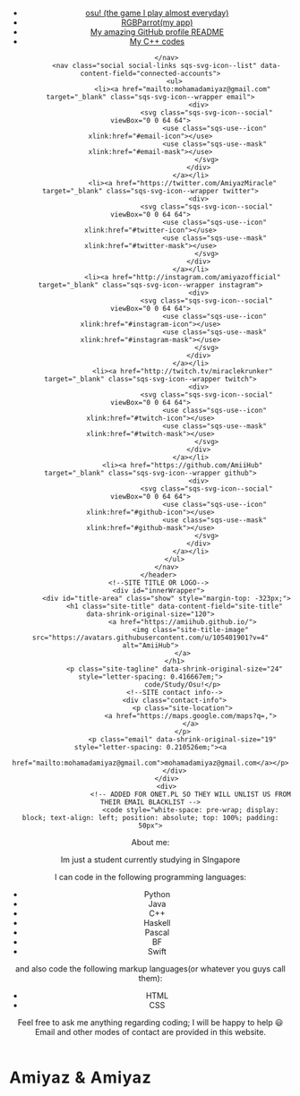 <html xmlns:og="http://opengraphprotocol.org/schema/" xmlns:fb="http://www.facebook.com/2008/fbml"
    xmlns:website="http://ogp.me/ns/website" lang="en-US" itemscope="" itemtype="http://schema.org/WebPage"
    class="yui3-js-enabled js flexbox canvas canvastext webgl no-touch hashchange history draganddrop rgba hsla multiplebgs backgroundsize borderimage borderradius boxshadow textshadow opacity cssanimations csscolumns cssgradients cssreflections csstransforms no-csstransforms3d csstransitions video audio svg inlinesvg svgclippaths"
    style="">
<div id="yui3-css-stamp" style="position: absolute !important; visibility: hidden !important"></div>
<head>
    <meta http-equiv="Content-Type" content="text/html; charset=UTF-8">
    <meta http-equiv="X-UA-Compatible" content="IE=edge,chrome=1">
    <meta name="viewport" content="width=device-width,initial-scale=1">
    <base href=".">
    <title>AmiiHub</title>
    <link rel="shortcut icon" type="image/x-icon" href="assets/favicon.ico">
    <link rel="canonical" href="https://amiihub.github.io/">
    <link href="https://fonts.googleapis.com/css?family=Lato:300" rel="stylesheet">
    <meta property="og:site_name" content="AmiiHub">
    <meta property="og:title" content="AmiiHub">
    <meta property="og:url" content="https://amiihub.github.io/">
    <meta property="og:type" content="just a simple and kinda boring website">
    <meta property="og:image" content="assets/ppy-square-transparent.png">
    <meta property="og:image:width" content="1500">
    <meta property="og:image:height" content="1500">
    <meta itemprop="name" content="AmiiHub">
    <meta itemprop="url" content="https://amiihub.github.io/">
    <meta itemprop="thumbnailUrl" content="assets/ppy-square-transparent.png">
    <link rel="image_src" href="assets/ppy-square-transparent.png">
    <meta itemprop="image" content="assets/ppy-square-transparent.png">
    <meta name="twitter:title" content="AmiiHub">
    <meta name="twitter:image" content="assets/ppy-square-transparent.png">
    <meta name="twitter:url" content="https://amiihub.github.io/">
    <meta name="twitter:card" content="summary">
    <meta name="description" content="AmiiHub">
    <link rel="stylesheet" type="text/css" href="assets/css">
    <script crossorigin="anonymous" src="assets/common-164af2692d023db89d4c-min.en-US.js"></script>
    <script crossorigin="anonymous" src="assets/performance-c647dc15634a6db3a1fd-min.en-US.js" defer=""></script>
    <script
        data-name="static-context">Static = window.Static || {}; Static.SQUARESPACE_CONTEXT = { "facebookAppId": "314192535267336", "rollups": { "squarespace-announcement-bar": { "css": "//static.squarespace.com/universal/styles-compressed/announcement-bar-d41d8cd98f00b204e9800998ecf8427e-min.css", "js": "//static.squarespace.com/universal/scripts-compressed/announcement-bar-ea5adfb884685aaf1ad8-min.en-US.js" }, "squarespace-audio-player": { "css": "//static.squarespace.com/universal/styles-compressed/audio-player-a57b8f3aa31918104f57a068648fbc63-min.css", "js": "//static.squarespace.com/universal/scripts-compressed/audio-player-88495a948175fd7a541e-min.en-US.js" }, "squarespace-blog-collection-list": { "css": "//static.squarespace.com/universal/styles-compressed/blog-collection-list-d41d8cd98f00b204e9800998ecf8427e-min.css", "js": "//static.squarespace.com/universal/scripts-compressed/blog-collection-list-f7e14bfdc5cf09298d8e-min.en-US.js" }, "squarespace-calendar-block-renderer": { "css": "//static.squarespace.com/universal/styles-compressed/calendar-block-renderer-9acef2d24c6a994fca1a8a82e99e19c3-min.css", "js": "//static.squarespace.com/universal/scripts-compressed/calendar-block-renderer-51a31e49686b29097e30-min.en-US.js" }, "squarespace-chartjs-helpers": { "css": "//static.squarespace.com/universal/styles-compressed/chartjs-helpers-9935a41d63cf08ca108505d288c1712e-min.css", "js": "//static.squarespace.com/universal/scripts-compressed/chartjs-helpers-21c25d36ed4d1de0ece1-min.en-US.js" }, "squarespace-comments": { "css": "//static.squarespace.com/universal/styles-compressed/comments-a7b26c9ae88684f76d210b61d0b0d848-min.css", "js": "//static.squarespace.com/universal/scripts-compressed/comments-b2e4edbcd7ccac92c988-min.en-US.js" }, "squarespace-commerce-cart": { "js": "//static.squarespace.com/universal/scripts-compressed/commerce-cart-364c64d2214ffff6c3cd-min.en-US.js" }, "squarespace-commerce-checkout-v2_5": { "js": "//static.squarespace.com/universal/scripts-compressed/commerce-checkout-v2_5-d59ef45d19291bb3219e-min.en-US.js" }, "squarespace-dialog": { "css": "//static.squarespace.com/universal/styles-compressed/dialog-7ba230f290b5d21d9871eb06db23b5c9-min.css", "js": "//static.squarespace.com/universal/scripts-compressed/dialog-a508f3abe755cb28b17e-min.en-US.js" }, "squarespace-events-collection": { "css": "//static.squarespace.com/universal/styles-compressed/events-collection-9acef2d24c6a994fca1a8a82e99e19c3-min.css", "js": "//static.squarespace.com/universal/scripts-compressed/events-collection-d093e781b6d8d4a4360c-min.en-US.js" }, "squarespace-form-rendering-utils": { "js": "//static.squarespace.com/universal/scripts-compressed/form-rendering-utils-c38d03688b0637b33601-min.en-US.js" }, "squarespace-forms": { "css": "//static.squarespace.com/universal/styles-compressed/forms-ac7917c174031c937e3df4b3a2005b34-min.css", "js": "//static.squarespace.com/universal/scripts-compressed/forms-1a08d9a3edb205e61e10-min.en-US.js" }, "squarespace-gallery-collection-list": { "css": "//static.squarespace.com/universal/styles-compressed/gallery-collection-list-d41d8cd98f00b204e9800998ecf8427e-min.css", "js": "//static.squarespace.com/universal/scripts-compressed/gallery-collection-list-7648566bab72920ef13d-min.en-US.js" }, "squarespace-image-zoom": { "css": "//static.squarespace.com/universal/styles-compressed/image-zoom-72b0ab7796582588032aa6472e2e2f14-min.css", "js": "//static.squarespace.com/universal/scripts-compressed/image-zoom-cb5275e89163cb85e96e-min.en-US.js" }, "squarespace-pinterest": { "css": "//static.squarespace.com/universal/styles-compressed/pinterest-d41d8cd98f00b204e9800998ecf8427e-min.css", "js": "//static.squarespace.com/universal/scripts-compressed/pinterest-0f96759741e00f75abdf-min.en-US.js" }, "squarespace-popup-overlay": { "css": "//static.squarespace.com/universal/styles-compressed/popup-overlay-7b48efeab9b323dfdb524a256cf61595-min.css", "js": "//static.squarespace.com/universal/scripts-compressed/popup-overlay-132677f0aa8c8bc2c956-min.en-US.js" }, "squarespace-product-quick-view": { "css": "//static.squarespace.com/universal/styles-compressed/product-quick-view-bc8694b75a40e4bd969b662b80ebafb5-min.css", "js": "//static.squarespace.com/universal/scripts-compressed/product-quick-view-29dcf10f7bf48f35b675-min.en-US.js" }, "squarespace-products-collection-item-v2": { "css": "//static.squarespace.com/universal/styles-compressed/products-collection-item-v2-72b0ab7796582588032aa6472e2e2f14-min.css", "js": "//static.squarespace.com/universal/scripts-compressed/products-collection-item-v2-117f3ba293cc438755ea-min.en-US.js" }, "squarespace-products-collection-list-v2": { "css": "//static.squarespace.com/universal/styles-compressed/products-collection-list-v2-72b0ab7796582588032aa6472e2e2f14-min.css", "js": "//static.squarespace.com/universal/scripts-compressed/products-collection-list-v2-95f31684b7f40f133a89-min.en-US.js" }, "squarespace-search-page": { "css": "//static.squarespace.com/universal/styles-compressed/search-page-ea3e98edb84abbc5e758884f69149027-min.css", "js": "//static.squarespace.com/universal/scripts-compressed/search-page-523940e432331df0eea5-min.en-US.js" }, "squarespace-search-preview": { "js": "//static.squarespace.com/universal/scripts-compressed/search-preview-d4962a2918f7334c76e7-min.en-US.js" }, "squarespace-share-buttons": { "js": "//static.squarespace.com/universal/scripts-compressed/share-buttons-9944d12ac539153c6f70-min.en-US.js" }, "squarespace-simple-liking": { "css": "//static.squarespace.com/universal/styles-compressed/simple-liking-310d0b18e112f708f91339b11fd55714-min.css", "js": "//static.squarespace.com/universal/scripts-compressed/simple-liking-2ff252dd95d2cc681069-min.en-US.js" }, "squarespace-social-buttons": { "css": "//static.squarespace.com/universal/styles-compressed/social-buttons-26106f808f7e9c739a7f862a408ed039-min.css", "js": "//static.squarespace.com/universal/scripts-compressed/social-buttons-d8c30d0bf118649c06ef-min.en-US.js" }, "squarespace-tourdates": { "css": "//static.squarespace.com/universal/styles-compressed/tourdates-d41d8cd98f00b204e9800998ecf8427e-min.css", "js": "//static.squarespace.com/universal/scripts-compressed/tourdates-1808f9b0bace9d6c8bdb-min.en-US.js" }, "squarespace-website-overlays-manager": { "css": "//static.squarespace.com/universal/styles-compressed/website-overlays-manager-df9cddfe3eca22764d10fd6fc4f4ad73-min.css", "js": "//static.squarespace.com/universal/scripts-compressed/website-overlays-manager-b12748b8dfa1ba2e30b4-min.en-US.js" } }, "pageType": 1, "website": { "id": "561f85f1e4b0f197c394a579", "identifier": "dean-herbert", "websiteType": 1, "contentModifiedOn": 1444912943762, "cloneable": false, "siteStatus": {}, "language": "en-US", "timeZone": "Asia/Tokyo", "machineTimeZoneOffset": 32400000, "timeZoneOffset": 32400000, "timeZoneAbbr": "JST", "siteTitle": "ppy", "fullSiteTitle": "ppy", "siteTagLine": "code/music/osu!", "siteDescription": "", "location": { "mapZoom": 12.0, "mapLat": 40.7207559, "mapLng": -74.00076130000002, "markerLat": 40.7207559, "markerLng": -74.00076130000002 }, "logoImageId": "561f9f2fe4b039aec9b1797e", "shareButtonOptions": { "2": true, "1": true, "4": true, "7": true, "5": true, "6": true, "8": true, "3": true }, "logoImageUrl": "//static1.squarespace.com/static/561f85f1e4b0f197c394a579/t/561f9f2fe4b039aec9b1797e/1444912943762/", "authenticUrl": "https://amiyaz.az/", "internalUrl": "https://dean-herbert.squarespace.com", "baseUrl": "https://amiihub.github.io/", "primaryDomain": "https://amiyaz.az/", "sslSetting": 3, "socialAccounts": [{ "serviceId": 20, "userId": "mohamadamiyaz@gmail.com", "screenname": "mohamadamiyaz@gmail.com", "addedOn": 1444907042149, "profileUrl": "mailto:mohamadamiyaz@gmail.com", "iconEnabled": true, "serviceName": "email" }, { "serviceId": 4, "userId": "18159925", "userName": "ppy", "screenname": "Dean Herbert", "addedOn": 1444907061346, "profileUrl": "https://twitter.com/AmiyazMiracle", "iconUrl": "http://pbs.twimg.com/profile_images/646911857802907648/6Ojh9ewB_normal.png", "collectionId": "561f8835e4b0949fdacc417f", "iconEnabled": true, "serviceName": "twitter" }, { "serviceId": 10, "userId": "1760436", "userName": "__ppy", "screenname": "Dean Herbert", "addedOn": 1444907169882, "profileUrl": "http://instagram.com/amiyazofficial", "iconUrl": "https://scontent.cdninstagram.com/hphotos-xaf1/t51.2885-19/s150x150/11899620_1643872572560080_1488231887_a.jpg", "collectionId": "561f88a1e4b0949fdacc4301", "iconEnabled": true, "serviceName": "instagram" }, { "serviceId": 11, "userId": "UCfFstf5a-EbrCZsaBHj_b7A", "screenname": "Dean Herbert", "addedOn": 1444907208176, "profileUrl": "https://www.youtube.com/channel/UCraPRPcK4FRDf-dupsuxzeA", "iconUrl": "https://yt3.ggpht.com/-E6EQgWRjZAs/AAAAAAAAAAI/AAAAAAAAAAA/hf1TwM7OKyo/s88-c-k-no/photo.jpg", "iconEnabled": true, "serviceName": "youtube" }, { "serviceId": 35, "screenname": "Twitch", "addedOn": 1444907222067, "profileUrl": "http://twitch.tv/miraclekrunker", "iconEnabled": true, "serviceName": "twitch" }, { "serviceId": 23, "userId": "191335", "userName": "peppy", "screenname": "Dean Herbert", "addedOn": 1444907323366, "profileUrl": "https://github.com/AmiiHub", "iconUrl": "https://avatars.githubusercontent.com/u/105401901?v=4", "iconEnabled": true, "serviceName": "github" }], "typekitId": "", "statsMigrated": false, "imageMetadataProcessingEnabled": false, "screenshotId": "50c65148", "showOwnerLogin": false }, "websiteSettings": { "id": "561f85f1e4b0f197c394a57b", "websiteId": "561f85f1e4b0f197c394a579", "type": "Personal", "subjects": [], "country": "JP", "state": "13", "simpleLikingEnabled": true, "mobileInfoBarSettings": { "style": 1, "isContactEmailEnabled": false, "isContactPhoneNumberEnabled": false, "isLocationEnabled": false, "isBusinessHoursEnabled": false }, "announcementBarSettings": { "style": 1, "text": "<p>test</p>" }, "commentLikesAllowed": true, "commentAnonAllowed": true, "commentThreaded": true, "commentApprovalRequired": false, "commentAvatarsOn": true, "commentSortType": 2, "commentFlagThreshold": 0, "commentFlagsAllowed": true, "commentEnableByDefault": true, "commentDisableAfterDaysDefault": 0, "disqusShortname": "", "commentsEnabled": false, "contactPhoneNumber": "", "storeSettings": { "returnPolicy": null, "termsOfService": null, "privacyPolicy": null, "paymentSettings": {}, "expressCheckout": false, "continueShoppingLinkUrl": "/", "useLightCart": false, "showNoteField": false, "shippingCountryDefaultValue": "US", "billToShippingDefaultValue": false, "showShippingPhoneNumber": true, "isShippingPhoneRequired": false, "showBillingPhoneNumber": true, "isBillingPhoneRequired": false, "multipleQuantityAllowedForServices": true, "currenciesSupported": ["CHF", "HKD", "MXN", "EUR", "DKK", "USD", "CAD", "MYR", "NOK", "THB", "AUD", "SGD", "ILS", "PLN", "GBP", "CZK", "SEK", "NZD", "PHP", "RUB"], "defaultCurrency": "USD", "selectedCurrency": "USD", "measurementStandard": 1, "showCustomCheckoutForm": false, "enableMailingListOptInByDefault": true, "contactLocation": { "mapZoom": 12.0, "mapLat": 40.7207559, "mapLng": -74.00076130000002, "markerLat": 40.7207559, "markerLng": -74.00076130000002, "addressLine1": "", "addressLine2": "", "addressCountry": "" }, "businessName": "Amiyaz Pte Ltd", "sameAsRetailLocation": false, "isLive": false }, "useEscapeKeyToLogin": true, "ssBadgeType": 1, "ssBadgePosition": 4, "ssBadgeVisibility": 1, "ssBadgeDevices": 1, "pinterestOverlayOptions": { "mode": "disabled" }, "ampEnabled": false }, "cookieSettings": { "isCookieBannerEnabled": false, "isRestrictiveCookiePolicyEnabled": false, "isRestrictiveCookiePolicyAbsolute": false, "cookieBannerText": "", "cookieBannerTheme": "", "cookieBannerVariant": "", "cookieBannerPosition": "", "cookieBannerCtaVariant": "", "cookieBannerCtaText": "" }, "websiteCloneable": false, "collection": { "title": "Home", "id": "53c827cfe4b04ad07ef20f24", "fullUrl": "/", "type": 7 }, "subscribed": false, "appDomain": "squarespace.com", "templateTweakable": true, "tweakJSON": { "aspect-ratio": "Auto", "bg-image": "{background-image:url(\"assets/P8290058.jpg\");background-position:center center;background-size:cover;background-attachment:fixed;background-repeat:no-repeat}", "gallery-arrow-style": "No Background", "gallery-aspect-ratio": "3:2 Standard", "gallery-auto-crop": "true", "gallery-autoplay": "false", "gallery-design": "Slideshow", "gallery-info-overlay": "Show on Hover", "gallery-loop": "false", "gallery-navigation": "Bullets", "gallery-show-arrows": "true", "gallery-transitions": "Fade", "galleryArrowBackground": "rgba(34,34,34,1)", "galleryArrowColor": "rgba(255,255,255,1)", "galleryAutoplaySpeed": "3", "galleryCircleColor": "rgba(255,255,255,1)", "galleryInfoBackground": "rgba(0, 0, 0, .7)", "galleryThumbnailSize": "100px", "gridSize": "350px", "gridSpacing": "20px", "product-gallery-auto-crop": "true", "product-image-auto-crop": "true" }, "templateId": "507c1fdf84ae362b5e7be44e", "pageFeatures": [1, 2, 4], "googleMapsStaticApiKey": "AIzaSyBQdch5IcgcQaKNG76sbMQv1MEBEKLeQ-8", "impersonatedSession": false, "demoCollections": [{ "collectionId": "53c827cfe4b04ad07ef20f24", "deleted": false }, { "collectionId": "53ed03a3e4b0934f157219ff", "deleted": false }], "tzData": { "zones": [[540, "Japan", "J%sT", null]], "rules": { "Japan": [] } } };</script>
    <script type="text/javascript"> SquarespaceFonts.loadViaContext(); Squarespace.load(window);</script>
    <script
        type="application/ld+json">{"url":"https://amiihub.github.io/","name":"AmiiHub","description":"","image":"assets/round.png","@context":"http://schema.org","@type":"WebSite"}</script>
    <link rel="stylesheet" type="text/css" href="assets/site.css">
    <meta name="ROBOTS" content="NOINDEX">
    <script>Static.COOKIE_BANNER_CAPABLE = true;</script>
    <!-- End of Squarespace Headers -->
</head>
<body id="collection-53c827cfe4b04ad07ef20f24"
    class="info-page-layout-offset    hide-info-page-dividers  mobile-background-image tagline-and-contact-info-show-tagline-only site-border-none social-icon-style-normal    show-category-navigation    event-thumbnails event-thumbnail-size-32-standard event-date-label event-date-label-time event-list-show-cats event-list-date event-list-time event-list-address   event-icalgcal-links  event-excerpts  event-item-back-link    gallery-design-slideshow aspect-ratio-auto lightbox-style-dark gallery-navigation-bullets gallery-info-overlay-show-on-hover gallery-aspect-ratio-32-standard gallery-arrow-style-no-background gallery-transitions-fade gallery-show-arrows gallery-auto-crop   product-list-titles-under product-list-alignment-left product-item-size-11-square product-image-auto-crop product-gallery-size-11-square product-gallery-auto-crop show-product-price show-product-item-nav product-social-sharing newsletter-style-dark  opentable-style-light small-button-style-solid small-button-shape-square medium-button-style-solid medium-button-shape-square large-button-style-solid large-button-shape-square image-block-poster-text-alignment-center image-block-card-dynamic-font-sizing image-block-card-content-position-center image-block-card-text-alignment-left image-block-overlap-dynamic-font-sizing image-block-overlap-content-position-center image-block-overlap-text-alignment-left image-block-collage-dynamic-font-sizing image-block-collage-content-position-top image-block-collage-text-alignment-left image-block-stack-dynamic-font-sizing image-block-stack-text-alignment-left button-style-solid button-corner-style-square tweak-product-quick-view-button-style-floating tweak-product-quick-view-button-position-bottom tweak-product-quick-view-lightbox-excerpt-display-truncate tweak-product-quick-view-lightbox-show-arrows tweak-product-quick-view-lightbox-show-close-button tweak-product-quick-view-lightbox-controls-weight-light native-currency-code-usd collection-type-template-page collection-layout-default collection-53c827cfe4b04ad07ef20f24 homepage view-list mobile-style-available">
    <div id="outerWrapper">
        <div id="bgOverlay"></div>
        <!--HEADER-->
        <header id="header">
            <!--MAIN NAVIGATION-->
            <!--MOBILE-->
            <nav id="mobile-navigation" data-content-field="navigation-mobileNav">
                <span id="mobile-navigation-label"></span>
                <ul>
                    <li class=""><a href="https://osu.ppy.sh/" target="_blank">
                            osu! (the game I play almost everyday)
                        </a></li>
                    <li class=""><a href="https://github.com/AmiiHub/RGBParrot" target="_blank">
                            RGBParrot(my app)
                        </a></li>
                    <li class=""><a href="https://github.com/AmiiHub/AmiiHub" target="_blank">
                            My amazing GitHub profile README
                        </a></li>
                    <li class=""><a href="https://github.com/AmiiHub/Cplusplus-is-so-easy" target="_blank">
                            My C++ codes
                        </a></li>
                </ul>

            </nav>
            <nav class="social social-links sqs-svg-icon--list" data-content-field="connected-accounts">
                <ul>
                    <li><a href="mailto:mohamadamiyaz@gmail.com" target="_blank" class="sqs-svg-icon--wrapper email">
                            <div>
                                <svg class="sqs-svg-icon--social" viewBox="0 0 64 64">
                                    <use class="sqs-use--icon" xlink:href="#email-icon"></use>
                                    <use class="sqs-use--mask" xlink:href="#email-mask"></use>
                                </svg>
                            </div>
                        </a></li>
                    <li><a href="https://twitter.com/AmiyazMiracle" target="_blank" class="sqs-svg-icon--wrapper twitter">
                            <div>
                                <svg class="sqs-svg-icon--social" viewBox="0 0 64 64">
                                    <use class="sqs-use--icon" xlink:href="#twitter-icon"></use>
                                    <use class="sqs-use--mask" xlink:href="#twitter-mask"></use>
                                </svg>
                            </div>
                        </a></li>
                    <li><a href="http://instagram.com/amiyazofficial" target="_blank" class="sqs-svg-icon--wrapper instagram">
                            <div>
                                <svg class="sqs-svg-icon--social" viewBox="0 0 64 64">
                                    <use class="sqs-use--icon" xlink:href="#instagram-icon"></use>
                                    <use class="sqs-use--mask" xlink:href="#instagram-mask"></use>
                                </svg>
                            </div>
                        </a></li>
                    <li><a href="http://twitch.tv/miraclekrunker" target="_blank" class="sqs-svg-icon--wrapper twitch">
                            <div>
                                <svg class="sqs-svg-icon--social" viewBox="0 0 64 64">
                                    <use class="sqs-use--icon" xlink:href="#twitch-icon"></use>
                                    <use class="sqs-use--mask" xlink:href="#twitch-mask"></use>
                                </svg>
                            </div>
                        </a></li>
                    <li><a href="https://github.com/AmiiHub" target="_blank" class="sqs-svg-icon--wrapper github">
                            <div>
                                <svg class="sqs-svg-icon--social" viewBox="0 0 64 64">
                                    <use class="sqs-use--icon" xlink:href="#github-icon"></use>
                                    <use class="sqs-use--mask" xlink:href="#github-mask"></use>
                                </svg>
                            </div>
                        </a></li>
                </ul>
            </nav>
        </header>
        <!--SITE TITLE OR LOGO-->
        <div id="innerWrapper">
            <div id="title-area" class="show" style="margin-top: -323px;">
                <h1 class="site-title" data-content-field="site-title" data-shrink-original-size="120">
                    <a href="https://amiihub.github.io/">
                        <img class="site-title-image" src="https://avatars.githubusercontent.com/u/105401901?v=4" alt="AmiiHub">
                    </a>
                </h1>
                <p class="site-tagline" data-shrink-original-size="24" style="letter-spacing: 0.416667em;">
                    code/Study/Osu!</p>
                <!--SITE contact info-->
                <div class="contact-info">
                    <p class="site-location">
                        <a href="https://maps.google.com/maps?q=,">
                        </a>
                    </p>
                    <p class="email" data-shrink-original-size="19" style="letter-spacing: 0.210526em;"><a
                            href="mailto:mohamadamiyaz@gmail.com">mohamadamiyaz@gmail.com</a></p>
                </div>
            </div>
            <div>
                        <!-- ADDED FOR ONET.PL SO THEY WILL UNLIST US FROM THEIR EMAIL BLACKLIST -->
                        <code style="white-space: pre-wrap; display: block; text-align: left; position: absolute; top: 100%; padding: 50px">
About me:

Im just a student currently studying in SIngapore

I can code in the following programming languages:
- Python
- Java
- C++
- Haskell
- Pascal
- BF
- Swift

and also code the following markup languages(or whatever you guys call them):
- HTML
- CSS

Feel free to ask me anything regarding coding; I will be happy to help 😃
Email and other modes of contact are provided in this website.
</code>
            </div>
            <!--CONTENT INJECTION POINT-->
            <section id="content">
                <div class="main-content-wrapper cf" data-content-field="main-content">
                    <!-- CATEGORY NAV -->
                    <!-- blank -->
                </div>
            </section>
            <div id="homeBlockField" class="show" style="margin-top: 0px;">
                <div class="sqs-layout sqs-grid-12 columns-12" data-layout-label="Copyright @Amiyaz 2022"
                    data-type="block-field" data-updated-on="1406756752707" id="homeBlocks">
                    <div class="row sqs-row">
                        <div class="col sqs-col-12 span-12">
                            <div class="sqs-block html-block sqs-block-html" data-block-type="2"
                                id="block-yui_3_17_2_1_1406756587384_36523">
                                <div class="sqs-block-content">
                                    <h1 class="text-align-center" data-shrink-original-size="26"
                                        style="letter-spacing: 0.0384615em;">Amiyaz & Amiyaz</h1>
                                </div>
                            </div>
                        </div>
                    </div>
                </div>
            </div>
            <!--INJECTION POINT FOR TRACKING SCRIPTS AND USER CONTENT FROM THE CODE INJECTION TAB-->
            <script type="text/javascript"
                data-sqs-type="imageloader-bootstrapper">(function () { if (window.ImageLoader) { window.ImageLoader.bootstrap({}, document); } })();</script>
            <script>Squarespace.afterBodyLoad(Y);</script><svg xmlns="http://www.w3.org/2000/svg" version="1.1"
                style="display:none">
                <symbol id="email-icon" viewBox="0 0 64 64">
                    <path d="M17,22v20h30V22H17z M41.1,25L32,32.1L22.9,25H41.1z M20,39V26.6l12,9.3l12-9.3V39H20z">
                    </path>
                </symbol>
                <symbol id="email-mask" viewBox="0 0 64 64">
                    <path
                        d="M41.1,25H22.9l9.1,7.1L41.1,25z M44,26.6l-12,9.3l-12-9.3V39h24V26.6z M0,0v64h64V0H0z M47,42H17V22h30V42z">
                    </path>
                </symbol>
                <symbol id="twitter-icon" viewBox="0 0 64 64">
                    <path
                        d="M48,22.1c-1.2,0.5-2.4,0.9-3.8,1c1.4-0.8,2.4-2.1,2.9-3.6c-1.3,0.8-2.7,1.3-4.2,1.6 C41.7,19.8,40,19,38.2,19c-3.6,0-6.6,2.9-6.6,6.6c0,0.5,0.1,1,0.2,1.5c-5.5-0.3-10.3-2.9-13.5-6.9c-0.6,1-0.9,2.1-0.9,3.3 c0,2.3,1.2,4.3,2.9,5.5c-1.1,0-2.1-0.3-3-0.8c0,0,0,0.1,0,0.1c0,3.2,2.3,5.8,5.3,6.4c-0.6,0.1-1.1,0.2-1.7,0.2c-0.4,0-0.8,0-1.2-0.1 c0.8,2.6,3.3,4.5,6.1,4.6c-2.2,1.8-5.1,2.8-8.2,2.8c-0.5,0-1.1,0-1.6-0.1c2.9,1.9,6.4,2.9,10.1,2.9c12.1,0,18.7-10,18.7-18.7 c0-0.3,0-0.6,0-0.8C46,24.5,47.1,23.4,48,22.1z">
                    </path>
                </symbol>
                <symbol id="twitter-mask" viewBox="0 0 64 64">
                    <path
                        d="M0,0v64h64V0H0z M44.7,25.5c0,0.3,0,0.6,0,0.8C44.7,35,38.1,45,26.1,45c-3.7,0-7.2-1.1-10.1-2.9 c0.5,0.1,1,0.1,1.6,0.1c3.1,0,5.9-1,8.2-2.8c-2.9-0.1-5.3-2-6.1-4.6c0.4,0.1,0.8,0.1,1.2,0.1c0.6,0,1.2-0.1,1.7-0.2 c-3-0.6-5.3-3.3-5.3-6.4c0,0,0-0.1,0-0.1c0.9,0.5,1.9,0.8,3,0.8c-1.8-1.2-2.9-3.2-2.9-5.5c0-1.2,0.3-2.3,0.9-3.3 c3.2,4,8.1,6.6,13.5,6.9c-0.1-0.5-0.2-1-0.2-1.5c0-3.6,2.9-6.6,6.6-6.6c1.9,0,3.6,0.8,4.8,2.1c1.5-0.3,2.9-0.8,4.2-1.6 c-0.5,1.5-1.5,2.8-2.9,3.6c1.3-0.2,2.6-0.5,3.8-1C47.1,23.4,46,24.5,44.7,25.5z">
                    </path>
                </symbol>
                <symbol id="instagram-icon" viewBox="0 0 64 64">
                    <path
                        d="M46.91,25.816c-0.073-1.597-0.326-2.687-0.697-3.641c-0.383-0.986-0.896-1.823-1.73-2.657c-0.834-0.834-1.67-1.347-2.657-1.73c-0.954-0.371-2.045-0.624-3.641-0.697C36.585,17.017,36.074,17,32,17s-4.585,0.017-6.184,0.09c-1.597,0.073-2.687,0.326-3.641,0.697c-0.986,0.383-1.823,0.896-2.657,1.73c-0.834,0.834-1.347,1.67-1.73,2.657c-0.371,0.954-0.624,2.045-0.697,3.641C17.017,27.415,17,27.926,17,32c0,4.074,0.017,4.585,0.09,6.184c0.073,1.597,0.326,2.687,0.697,3.641c0.383,0.986,0.896,1.823,1.73,2.657c0.834,0.834,1.67,1.347,2.657,1.73c0.954,0.371,2.045,0.624,3.641,0.697C27.415,46.983,27.926,47,32,47s4.585-0.017,6.184-0.09c1.597-0.073,2.687-0.326,3.641-0.697c0.986-0.383,1.823-0.896,2.657-1.73c0.834-0.834,1.347-1.67,1.73-2.657c0.371-0.954,0.624-2.045,0.697-3.641C46.983,36.585,47,36.074,47,32S46.983,27.415,46.91,25.816z M44.21,38.061c-0.067,1.462-0.311,2.257-0.516,2.785c-0.272,0.7-0.597,1.2-1.122,1.725c-0.525,0.525-1.025,0.85-1.725,1.122c-0.529,0.205-1.323,0.45-2.785,0.516c-1.581,0.072-2.056,0.087-6.061,0.087s-4.48-0.015-6.061-0.087c-1.462-0.067-2.257-0.311-2.785-0.516c-0.7-0.272-1.2-0.597-1.725-1.122c-0.525-0.525-0.85-1.025-1.122-1.725c-0.205-0.529-0.45-1.323-0.516-2.785c-0.072-1.582-0.087-2.056-0.087-6.061s0.015-4.48,0.087-6.061c0.067-1.462,0.311-2.257,0.516-2.785c0.272-0.7,0.597-1.2,1.122-1.725c0.525-0.525,1.025-0.85,1.725-1.122c0.529-0.205,1.323-0.45,2.785-0.516c1.582-0.072,2.056-0.087,6.061-0.087s4.48,0.015,6.061,0.087c1.462,0.067,2.257,0.311,2.785,0.516c0.7,0.272,1.2,0.597,1.725,1.122c0.525,0.525,0.85,1.025,1.122,1.725c0.205,0.529,0.45,1.323,0.516,2.785c0.072,1.582,0.087,2.056,0.087,6.061S44.282,36.48,44.21,38.061z M32,24.297c-4.254,0-7.703,3.449-7.703,7.703c0,4.254,3.449,7.703,7.703,7.703c4.254,0,7.703-3.449,7.703-7.703C39.703,27.746,36.254,24.297,32,24.297z M32,37c-2.761,0-5-2.239-5-5c0-2.761,2.239-5,5-5s5,2.239,5,5C37,34.761,34.761,37,32,37z M40.007,22.193c-0.994,0-1.8,0.806-1.8,1.8c0,0.994,0.806,1.8,1.8,1.8c0.994,0,1.8-0.806,1.8-1.8C41.807,22.999,41.001,22.193,40.007,22.193z">
                    </path>
                </symbol>
                <symbol id="instagram-mask" viewBox="0 0 64 64">
                    <path
                        d="M43.693,23.153c-0.272-0.7-0.597-1.2-1.122-1.725c-0.525-0.525-1.025-0.85-1.725-1.122c-0.529-0.205-1.323-0.45-2.785-0.517c-1.582-0.072-2.056-0.087-6.061-0.087s-4.48,0.015-6.061,0.087c-1.462,0.067-2.257,0.311-2.785,0.517c-0.7,0.272-1.2,0.597-1.725,1.122c-0.525,0.525-0.85,1.025-1.122,1.725c-0.205,0.529-0.45,1.323-0.516,2.785c-0.072,1.582-0.087,2.056-0.087,6.061s0.015,4.48,0.087,6.061c0.067,1.462,0.311,2.257,0.516,2.785c0.272,0.7,0.597,1.2,1.122,1.725s1.025,0.85,1.725,1.122c0.529,0.205,1.323,0.45,2.785,0.516c1.581,0.072,2.056,0.087,6.061,0.087s4.48-0.015,6.061-0.087c1.462-0.067,2.257-0.311,2.785-0.516c0.7-0.272,1.2-0.597,1.725-1.122s0.85-1.025,1.122-1.725c0.205-0.529,0.45-1.323,0.516-2.785c0.072-1.582,0.087-2.056,0.087-6.061s-0.015-4.48-0.087-6.061C44.143,24.476,43.899,23.682,43.693,23.153z M32,39.703c-4.254,0-7.703-3.449-7.703-7.703s3.449-7.703,7.703-7.703s7.703,3.449,7.703,7.703S36.254,39.703,32,39.703z M40.007,25.793c-0.994,0-1.8-0.806-1.8-1.8c0-0.994,0.806-1.8,1.8-1.8c0.994,0,1.8,0.806,1.8,1.8C41.807,24.987,41.001,25.793,40.007,25.793z M0,0v64h64V0H0z M46.91,38.184c-0.073,1.597-0.326,2.687-0.697,3.641c-0.383,0.986-0.896,1.823-1.73,2.657c-0.834,0.834-1.67,1.347-2.657,1.73c-0.954,0.371-2.044,0.624-3.641,0.697C36.585,46.983,36.074,47,32,47s-4.585-0.017-6.184-0.09c-1.597-0.073-2.687-0.326-3.641-0.697c-0.986-0.383-1.823-0.896-2.657-1.73c-0.834-0.834-1.347-1.67-1.73-2.657c-0.371-0.954-0.624-2.044-0.697-3.641C17.017,36.585,17,36.074,17,32c0-4.074,0.017-4.585,0.09-6.185c0.073-1.597,0.326-2.687,0.697-3.641c0.383-0.986,0.896-1.823,1.73-2.657c0.834-0.834,1.67-1.347,2.657-1.73c0.954-0.371,2.045-0.624,3.641-0.697C27.415,17.017,27.926,17,32,17s4.585,0.017,6.184,0.09c1.597,0.073,2.687,0.326,3.641,0.697c0.986,0.383,1.823,0.896,2.657,1.73c0.834,0.834,1.347,1.67,1.73,2.657c0.371,0.954,0.624,2.044,0.697,3.641C46.983,27.415,47,27.926,47,32C47,36.074,46.983,36.585,46.91,38.184z M32,27c-2.761,0-5,2.239-5,5s2.239,5,5,5s5-2.239,5-5S34.761,27,32,27z">
                    </path>
                </symbol>
                <symbol id="youtube-icon" viewBox="0 0 64 64">
                    <path
                        d="M46.7,26c0,0-0.3-2.1-1.2-3c-1.1-1.2-2.4-1.2-3-1.3C38.3,21.4,32,21.4,32,21.4h0 c0,0-6.3,0-10.5,0.3c-0.6,0.1-1.9,0.1-3,1.3c-0.9,0.9-1.2,3-1.2,3S17,28.4,17,30.9v2.3c0,2.4,0.3,4.9,0.3,4.9s0.3,2.1,1.2,3 c1.1,1.2,2.6,1.2,3.3,1.3c2.4,0.2,10.2,0.3,10.2,0.3s6.3,0,10.5-0.3c0.6-0.1,1.9-0.1,3-1.3c0.9-0.9,1.2-3,1.2-3s0.3-2.4,0.3-4.9 v-2.3C47,28.4,46.7,26,46.7,26z M28.9,35.9l0-8.4l8.1,4.2L28.9,35.9z">
                    </path>
                </symbol>
                <symbol id="youtube-mask" viewBox="0 0 64 64">
                    <path
                        d="M0,0v64h64V0H0z M47,33.1c0,2.4-0.3,4.9-0.3,4.9s-0.3,2.1-1.2,3c-1.1,1.2-2.4,1.2-3,1.3 C38.3,42.5,32,42.6,32,42.6s-7.8-0.1-10.2-0.3c-0.7-0.1-2.2-0.1-3.3-1.3c-0.9-0.9-1.2-3-1.2-3S17,35.6,17,33.1v-2.3 c0-2.4,0.3-4.9,0.3-4.9s0.3-2.1,1.2-3c1.1-1.2,2.4-1.2,3-1.3c4.2-0.3,10.5-0.3,10.5-0.3h0c0,0,6.3,0,10.5,0.3c0.6,0.1,1.9,0.1,3,1.3 c0.9,0.9,1.2,3,1.2,3s0.3,2.4,0.3,4.9V33.1z M28.9,35.9l8.1-4.2l-8.1-4.2L28.9,35.9z">
                    </path>
                </symbol>
                <symbol id="twitch-icon" viewBox="0 0 64 64">
                    <path
                        d="M40,25.6h-2.5v7.6H40V25.6z M33,25.6h-2.5v7.6H33V25.6z M20.9,18L19,23.1v20.4h7v3.8h3.8l3.8-3.8h5.7l7.6-7.6V18H20.9z M44.5,34.5L40,39h-7l-3.8,3.8V39h-5.7V20.5h21V34.5z">
                    </path>
                </symbol>
                <symbol id="twitch-mask" viewBox="0 0 64 64">
                    <path
                        d="M0,0v64h64V0H0z M47,35.8l-7.6,7.6h-5.7l-3.8,3.8H26v-3.8h-7V23.1l1.9-5.1H47V35.8z M29.2,42.8L33,39h7l4.5-4.5 v-14h-21V39h5.7V42.8z M37.5,25.6H40v7.6h-2.5V25.6z M30.5,25.6H33v7.6h-2.5V25.6z">
                    </path>
                </symbol>
                <symbol id="github-icon" viewBox="0 0 64 64">
                    <path
                        d="M32,16c-8.8,0-16,7.2-16,16c0,7.1,4.6,13.1,10.9,15.2 c0.8,0.1,1.1-0.3,1.1-0.8c0-0.4,0-1.4,0-2.7c-4.5,1-5.4-2.1-5.4-2.1c-0.7-1.8-1.8-2.3-1.8-2.3c-1.5-1,0.1-1,0.1-1 c1.6,0.1,2.5,1.6,2.5,1.6c1.4,2.4,3.7,1.7,4.7,1.3c0.1-1,0.6-1.7,1-2.1c-3.6-0.4-7.3-1.8-7.3-7.9c0-1.7,0.6-3.2,1.6-4.3 c-0.2-0.4-0.7-2,0.2-4.2c0,0,1.3-0.4,4.4,1.6c1.3-0.4,2.6-0.5,4-0.5c1.4,0,2.7,0.2,4,0.5c3.1-2.1,4.4-1.6,4.4-1.6 c0.9,2.2,0.3,3.8,0.2,4.2c1,1.1,1.6,2.5,1.6,4.3c0,6.1-3.7,7.5-7.3,7.9c0.6,0.5,1.1,1.5,1.1,3c0,2.1,0,3.9,0,4.4 c0,0.4,0.3,0.9,1.1,0.8C43.4,45.1,48,39.1,48,32C48,23.2,40.8,16,32,16z">
                    </path>
                </symbol>
                <symbol id="github-mask" viewBox="0 0 64 64">
                    <path
                        d="M0,0v64h64V0H0z M37.1,47.2c-0.8,0.2-1.1-0.3-1.1-0.8c0-0.5,0-2.3,0-4.4c0-1.5-0.5-2.5-1.1-3 c3.6-0.4,7.3-1.7,7.3-7.9c0-1.7-0.6-3.2-1.6-4.3c0.2-0.4,0.7-2-0.2-4.2c0,0-1.3-0.4-4.4,1.6c-1.3-0.4-2.6-0.5-4-0.5 c-1.4,0-2.7,0.2-4,0.5c-3.1-2.1-4.4-1.6-4.4-1.6c-0.9,2.2-0.3,3.8-0.2,4.2c-1,1.1-1.6,2.5-1.6,4.3c0,6.1,3.7,7.5,7.3,7.9 c-0.5,0.4-0.9,1.1-1,2.1c-0.9,0.4-3.2,1.1-4.7-1.3c0,0-0.8-1.5-2.5-1.6c0,0-1.6,0-0.1,1c0,0,1,0.5,1.8,2.3c0,0,0.9,3.1,5.4,2.1 c0,1.3,0,2.3,0,2.7c0,0.4-0.3,0.9-1.1,0.8C20.6,45.1,16,39.1,16,32c0-8.8,7.2-16,16-16c8.8,0,16,7.2,16,16 C48,39.1,43.4,45.1,37.1,47.2z">
                    </path>
                </symbol>
            </svg>
        </div> <!-- end #innerWrapper -->
    </div> <!-- end #outerWrapper -->
</body>
</html>
